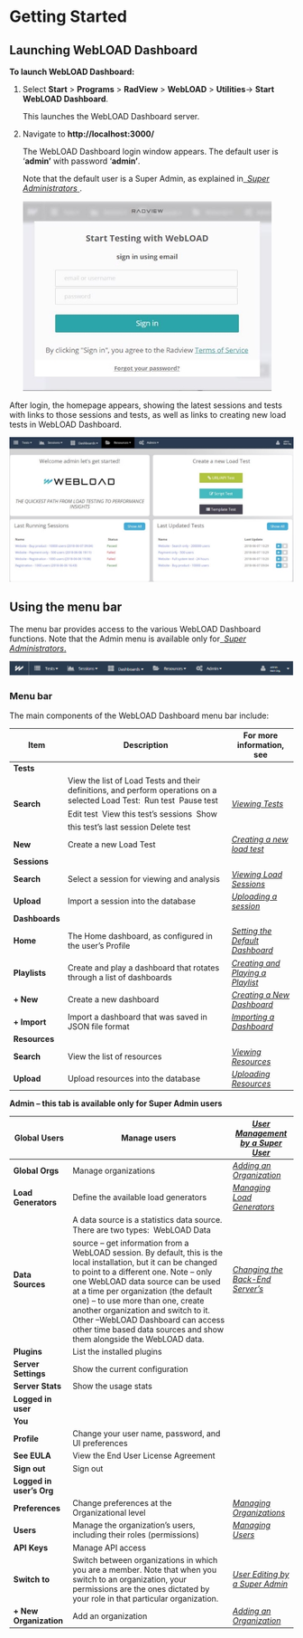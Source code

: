 # Getting Started

## Launching WebLOAD Dashboard

**To launch WebLOAD Dashboard:** 

1. Select **Start** > **Programs** > **RadView** > **WebLOAD** > **Utilities**-> **Start WebLOAD Dashboard**. 

    This launches the WebLOAD Dashboard server. 

1. Navigate to **http://localhost:3000/** 

    The WebLOAD Dashboard login window appears. The default user is ‘**admin’** with password ‘**admin’**. 

    Note that the default user is a Super Admin, as explained in[` `*Super Administrators* ](managing_organizations.md#organizational-administrators). 

    ![dashboard login page](../images/dashboard_login.jpeg)



After login, the homepage appears, showing the latest sessions and tests with links to those sessions and tests, as well as links to creating new load tests in WebLOAD Dashboard.  

![*Figure 4: * ](../images/dashboard_homepage.jpeg)





## Using the menu bar 

The menu bar provides access to the various WebLOAD Dashboard functions. Note that the Admin menu is available only for[` `*Super Administrators*.](managing_organizations.md#organizational-administrators) 

![WebLOAD Dashboard menu bar](../images/dashboard_menu_bar.png)



### Menu bar

The main components of the WebLOAD Dashboard menu bar include: 

| **Item**       | **Description**                                              | **For more information, see**                                |
| -------------- | ------------------------------------------------------------ | ------------------------------------------------------------ |
| **Tests**      |                                                              |                                                              |
| **Search**     | View the list of Load  Tests and their definitions, and perform operations on a selected Load Test:   Run test   Pause test   Edit test   View this test’s sessions   Show this test’s  last session  Delete test | [*Viewing Tests* ](manage_tests.md#viewing-tests) |
| **New**        | Create a new Load Test                                       | [*Creating a new load test* ](manage_tests.md#creating-a-new-load-test) |
| **Sessions**   |                                                              |                                                              |
| **Search**     | Select a session for  viewing and analysis                   | [*Viewing Load Sessions* ](manage_sessions.md#viewing-load-sessions) |
| **Upload**     | Import a session into the  database                          | [*Uploading a session* ](manage_sessions.md#uploading-a-session) |
| **Dashboards** |                                                              |                                                              |
| **Home**       | The  Home dashboard, as configured in  the  user’s Profile   | [*Setting the Default Dashboard*](managing_dashboards.md#setting-the-default-home-dashboard) |
| **Playlists**  | Create and play a  dashboard that rotates through a list of dashboards | [*Creating and Playing a Playlist* ](creating_playlist.md) |
| **+ New**      | Create a new dashboard                                       | [*Creating a New Dashboard* ](managing_dashboards.md#creating-a-new-dashboard) |
| **+ Import**   | Import a dashboard that  was saved in JSON file format       | [*Importing a Dashboard* ](managing_dashboards.md#importing-a-dashboard) |
| **Resources**  |                                                              |                                                              |
| **Search**     | View the list of resources                                   | [*Viewing Resources* ](managing_resources.md#viewing-resources) |
| **Upload**     | Upload resources into the database                           | [*Uploading Resources* ](managing_resources.md#uploading-resources) |



**Admin – this tab is available only for Super Admin users**  

| **Global Users**         | Manage users                                                 | [*User Management by a Super User*](managing_organizations.md#user-management-by-a-super-admin) |
| ------------------------ | ------------------------------------------------------------ | ------------------------------------------------------------ |
| **Global Orgs**          | Manage organizations                                         | [*Adding an Organization* ](managing_organizations.md#adding-an-organization) |
| **Load Generators**      | Define the available load generators                         | [*Managing Load Generators* ](managing_load_generators.md) |
| **Data Sources**         | A data source is a statistics data source. There are two types:   WebLOAD Data  source – get information from a WebLOAD session. By default, this is the  local installation, but it can be changed  to point to a different one. Note – only one WebLOAD data source can  be used at a time per organization (the default one) – to use more than one,  create another organization and switch to  it.  Other –WebLOAD Dashboard can access other  time based data sources and show  them alongside the WebLOAD data. | [*Changing   the Back-End Server’s*](appendix_a.md) |
| **Plugins**              | List the installed plugins                                   |                                                              |
| **Server Settings**      | Show the current configuration                               |                                                              |
| **Server Stats**         | Show the usage stats                                         |                                                              |
| **Logged in user**       |                                                              |                                                              |
| **You**                  |                                                              |                                                              |
| **Profile**              | Change your user name, password, and UI preferences          |                                                              |
| **See EULA**             | View the End User License Agreement                          |                                                              |
| **Sign out**             | Sign out                                                     |                                                              |
| **Logged in user’s Org** |                                                              |                                                              |
| **Preferences**          | Change preferences at the Organizational level               | [*Managing Organizations* ](managing_organizations.md) |
| **Users**                | Manage the organization’s users,  including their roles (permissions) | [*Managing Users* ](managing_organizations.md) |
| **API Keys**             | Manage  API access                                           |                                                              |
| **Switch to**            | Switch  between organizations in which you are a member. Note that when you switch to  an organization, your permissions are the ones dictated by your role in that  particular organization. | [*User Editing by a Super Admin*](managing_organizations.md#user-editing-by-a-super-admin-editing-users-permissions-organizations-roles-and-details) |
| **+ New Organization**   | Add  an organization                                         | [*Adding an Organization* ](managing_organizations.md#adding-an-organization) |





